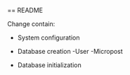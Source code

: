 == README

Change contain:

* System configuration

* Database creation
-User
-Micropost

* Database initialization


